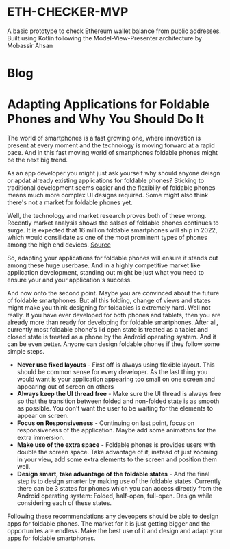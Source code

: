 # ETH-CHECKER-MVP
A basic prototype to check Ethereum wallet balance from public addresses. 
Built using Kotlin following the Model-View-Presenter architecture by Mobassir Ahsan

# Blog

# Adapting Applications for Foldable Phones and Why You Should Do It

The world of smartphones is a fast growing one, where innovation is present at every moment and the technology is moving forward at a rapid pace. And in this fast moving world of smartphones foldable phones might be the next big trend. 

As an app developer you might just ask yourself why should anyone deisgn or apdat already existing applications for foldable phones? Sticking to traditional development seems easier and the flexibiliy of foldable phones means much more complex UI designs required. Some might also think there's not a market for foldable phones yet. 

Well, the technology and market research proves both of these wrong. Recently market analysis shows the salses of foldable phones continues to surge. It is expected that 16 million foldable smartphones will ship in 2022, which would consilidate as one of the most prominent types of phones among the high end devices. [Source](https://www.displaysupplychain.com/press-release/foldable-smartphones-continued-to-surge-in-q122-strong-growth-expected-in-2022)

So, adapting your applications for foldable phones will ensure it stands out among these huge userbase. And in a highly competitive market like application development, standing out might be  just what you need to ensure your and your application's success.

And now onto the second point. Maybe you are convinced about the future of foldable smartphones. But all this folding, change of views and states might make you think designing for foldables is extremely hard. Well not really. If you have ever developed for both phones and tablets, then you are already more than ready for developing for foldable smartphones. After all, currently most foldable phone's lid open state is treated as a tablet and closed state is treated as a phone by the Android operating system. And it can be even better. Anyone can design foldable phones if they follow some simple steps. 

* **Never use fixed layouts** - First off is always using flexible layout. This should be common sense for every developer. As the last thing you would want is your application appearing too small on one screen and appearing out of screen on others 
* **Always keep the UI thread free** - Make sure the UI thread is always free so that the transition between folded and non-folded state is as smooth as possible. You don't want the user to be waiting for the elements to appear on screen.
* **Focus on Responsiveness** - Continuing on last point, focus on responsiveness of the application. Maybe add some animatons for the extra immersion.
* **Make use of the extra space** - Foldable phones is provides users with double the screen space. Take advantage of it, instead of just zooming in your view, add some extra elements to the screen and position them well.
* **Design smart, take advantage of the foldable states** - And the final step is to design smarter by making use of the foldable states. Currently there can be 3 states for phones which you can access directly from the Android operating system: Folded, half-open, full-open. Design while considering each of these states.

Following these recommendations any deveopers should be able to design apps for foldable phones. The market for it is just getting bigger and the opportunites are endless. Make the best use of it and design and adapt your apps for foldable smartphones. 
